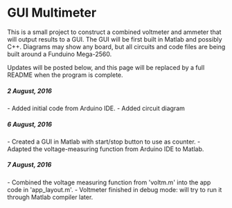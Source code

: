 # GUI Multimeter
This is a small project to construct a combined voltmeter and ammeter that will output results to a GUI. The GUI will be first built in Matlab and possibly C++. Diagrams may show any board, but all circuits and code files are being built around a Funduino Mega-2560.

Updates will be posted below, and this page will be replaced by a full README when the program is complete.

<h5> 2 August, 2016 </h2>
- Added initial code from Arduino IDE.
- Added circuit diagram

<h5> 6 August, 2016 </h2>
- Created a GUI in Matlab with start/stop button to use as counter.
- Adapted the voltage-measuring function from Arduino IDE to Matlab.

<h5> 7 August, 2016 </h5>
- Combined the voltage measuring function from 'voltm.m' into the app code in 'app_layout.m'.
- Voltmeter finished in debug mode: will try to run it through Matlab compiler later.
